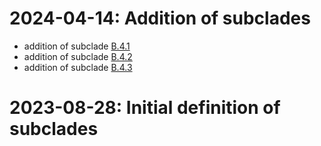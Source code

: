 # 2024-04-14: Addition of subclades

- addition of subclade [B.4.1](https://github.com/influenza-clade-nomenclature/seasonal_A-H3N2_NA/blob/main/subclades/B.4.1.yml)
- addition of subclade [B.4.2](https://github.com/influenza-clade-nomenclature/seasonal_A-H3N2_NA/blob/main/subclades/B.4.2.yml)
- addition of subclade [B.4.3](https://github.com/influenza-clade-nomenclature/seasonal_A-H3N2_NA/blob/main/subclades/B.4.3.yml)

# 2023-08-28: Initial definition of subclades
